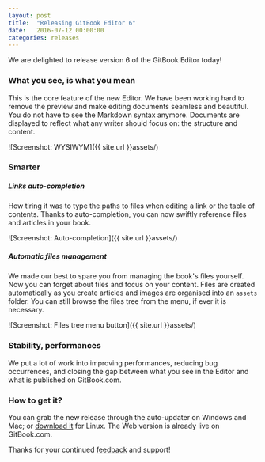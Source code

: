 ```yaml
---
layout: post
title:  "Releasing GitBook Editor 6"
date:   2016-07-12 00:00:00
categories: releases
---
```


We are delighted to release version 6 of the GitBook Editor today!

<!-- more -->

### What you see, is what you mean

This is the core feature of the new Editor. We have been working hard to remove the preview and make editing documents seamless and beautiful. You do not have to see the Markdown syntax anymore. Documents are displayed to reflect what any writer should focus on: the structure and content.

![Screenshot: WYSIWYM]({{ site.url }}assets/)

### Smarter

##### Links auto-completion

How tiring it was to type the paths to files when editing a link or the table of contents. Thanks to auto-completion, you can now swiftly reference files and articles in your book.

![Screenshot: Auto-completion]({{ site.url }}assets/)

##### Automatic files management

We made our best to spare you from managing the book's files yourself. Now you can forget about files and focus on your content. Files are created automatically as you create articles and images are organised into an `assets` folder. You can still browse the files tree from the menu, if ever it is necessary.

![Screenshot: Files tree menu button]({{ site.url }}assets/)

### Stability, performances

We put a lot of work into improving performances, reducing bug occurrences, and closing the gap between what you see in the Editor and what is published on GitBook.com.

### How to get it?

You can grab the new release through the auto-updater on Windows and Mac; or [download it](https://www.gitbook.com/editor) for Linux. The Web version is already live on GitBook.com.

Thanks for your continued [feedback](https://github.com/GitbookIO/feedback/issues) and support!
